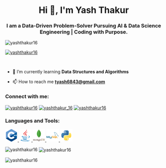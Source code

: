 <h1 align="center">Hi 👋, I'm Yash Thakur</h1>
<h3 align="center">I am a Data-Driven Problem-Solver Pursuing AI & Data Science Engineering | Coding with Purpose.</h3>

<p align="left"> <img src="https://komarev.com/ghpvc/?username=yashthakur16&label=Profile%20views&color=0e75b6&style=flat" alt="yashthakur16" /> </p>

<p align="left"> <a href="https://github.com/ryo-ma/github-profile-trophy"><img src="https://github-profile-trophy.vercel.app/?username=yashthakur16" alt="yashthakur16" /></a> </p>

<p align="left"> <a href="https://twitter.com/" target="blank"><img src="https://img.shields.io/twitter/follow/?logo=twitter&style=for-the-badge" alt="" /></a> </p>

- 🌱 I’m currently learning **Data Structures and Algorithms**

- 📫 How to reach me **tyash6843@gmail.com**

<h3 align="left">Connect with me:</h3>
<p align="left">
<a href="https://linkedin.com/in/yashthakur16" target="blank"><img align="center" src="https://raw.githubusercontent.com/rahuldkjain/github-profile-readme-generator/master/src/images/icons/Social/linked-in-alt.svg" alt="yashthakur16" height="30" width="40" /></a>
<a href="https://instagram.com/yashthakur_16" target="blank"><img align="center" src="https://raw.githubusercontent.com/rahuldkjain/github-profile-readme-generator/master/src/images/icons/Social/instagram.svg" alt="yashthakur_16" height="30" width="40" /></a>
<a href="https://www.leetcode.com/yashthakur16" target="blank"><img align="center" src="https://raw.githubusercontent.com/rahuldkjain/github-profile-readme-generator/master/src/images/icons/Social/leet-code.svg" alt="yashthakur16" height="30" width="40" /></a>
</p>

<h3 align="left">Languages and Tools:</h3>
<p align="left"> <a href="https://www.w3schools.com/cpp/" target="_blank" rel="noreferrer"> <img src="https://raw.githubusercontent.com/devicons/devicon/master/icons/cplusplus/cplusplus-original.svg" alt="cplusplus" width="40" height="40"/> </a> <a href="https://www.java.com" target="_blank" rel="noreferrer"> <img src="https://raw.githubusercontent.com/devicons/devicon/master/icons/java/java-original.svg" alt="java" width="40" height="40"/> </a> <a href="https://www.mongodb.com/" target="_blank" rel="noreferrer"> <img src="https://raw.githubusercontent.com/devicons/devicon/master/icons/mongodb/mongodb-original-wordmark.svg" alt="mongodb" width="40" height="40"/> </a> <a href="https://www.mysql.com/" target="_blank" rel="noreferrer"> <img src="https://raw.githubusercontent.com/devicons/devicon/master/icons/mysql/mysql-original-wordmark.svg" alt="mysql" width="40" height="40"/> </a> <a href="https://www.python.org" target="_blank" rel="noreferrer"> <img src="https://raw.githubusercontent.com/devicons/devicon/master/icons/python/python-original.svg" alt="python" width="40" height="40"/> </a> </p>

<p><img align="left" src="https://github-readme-stats.vercel.app/api/top-langs?username=yashthakur16&show_icons=true&locale=en&layout=compact" alt="yashthakur16" /></p>

<p>&nbsp;<img align="center" src="https://github-readme-stats.vercel.app/api?username=yashthakur16&show_icons=true&locale=en" alt="yashthakur16" /></p>

<p><img align="center" src="https://github-readme-streak-stats.herokuapp.com/?user=yashthakur16&" alt="yashthakur16" /></p>
